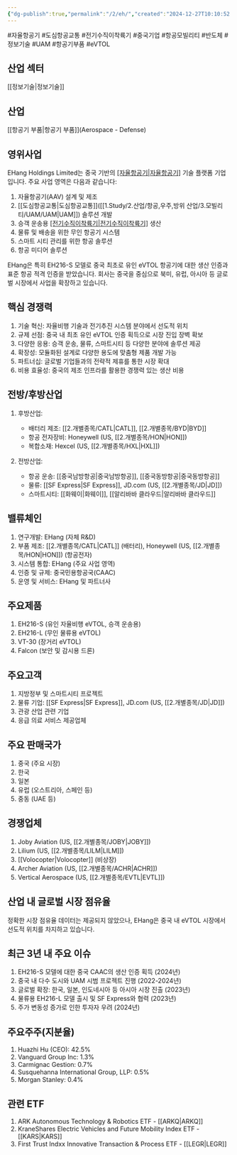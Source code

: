 ```yaml
---
{"dg-publish":true,"permalink":"/2/eh/","created":"2024-12-27T10:10:52.849+09:00","updated":"2025-07-29T21:37:04.610+09:00"}
---
```


#자율항공기 #도심항공교통 #전기수직이착륙기 #중국기업 #항공모빌리티 #반도체 #정보기술 #UAM #항공기부품 #eVTOL

## 산업 섹터

[[정보기술\|정보기술]]

## 산업

[[항공기 부품\|항공기 부품]](Aerospace - Defense)

## 영위사업

EHang Holdings Limited는 중국 기반의 [[자율항공기\|자율항공기]]([[AAV\|AAV]]) 기술 플랫폼 기업입니다. 주요 사업 영역은 다음과 같습니다:

1. 자율항공기(AAV) 설계 및 제조
2. [[도심항공교통\|도심항공교통]]([[1.Study/2.산업/항공,우주,방위 산업/3.모빌리티/UAM/UAM\|UAM]]) 솔루션 개발
3. 승객 운송용 [[전기수직이착륙기\|전기수직이착륙기]]([[eVTOL\|eVTOL]]) 생산
4. 물류 및 배송을 위한 무인 항공기 시스템
5. 스마트 시티 관리를 위한 항공 솔루션
6. 항공 미디어 솔루션

EHang은 특히 EH216-S 모델로 중국 최초로 유인 eVTOL 항공기에 대한 생산 인증과 표준 항공 적격 인증을 받았습니다. 회사는 중국을 중심으로 북미, 유럽, 아시아 등 글로벌 시장에서 사업을 확장하고 있습니다.

## 핵심 경쟁력

1. 기술 혁신: 자율비행 기술과 전기추진 시스템 분야에서 선도적 위치
2. 규제 선점: 중국 내 최초 유인 eVTOL 인증 획득으로 시장 진입 장벽 확보
3. 다양한 응용: 승객 운송, 물류, 스마트시티 등 다양한 분야에 솔루션 제공
4. 확장성: 모듈화된 설계로 다양한 용도에 맞춤형 제품 개발 가능
5. 파트너십: 글로벌 기업들과의 전략적 제휴를 통한 시장 확대
6. 비용 효율성: 중국의 제조 인프라를 활용한 경쟁력 있는 생산 비용

## 전방/후방산업

1. 후방산업:
    
    - 배터리 제조: [[2.개별종목/CATL\|CATL]], [[2.개별종목/BYD\|BYD]]
    - 항공 전자장비: Honeywell (US, [[2.개별종목/HON\|HON]])
    - 복합소재: Hexcel (US, [[2.개별종목/HXL\|HXL]])
    
2. 전방산업:
    
    - 항공 운송: [[중국남방항공\|중국남방항공]], [[중국동방항공\|중국동방항공]]
    - 물류: [[SF Express\|SF Express]], JD.com (US, [[2.개별종목/JD\|JD]])
    - 스마트시티: [[화웨이\|화웨이]], [[알리바바 클라우드\|알리바바 클라우드]]
    

## 밸류체인

1. 연구개발: EHang (자체 R&D)
2. 부품 제조: [[2.개별종목/CATL\|CATL]] (배터리), Honeywell (US, [[2.개별종목/HON\|HON]]) (항공전자)
3. 시스템 통합: EHang (주요 사업 영역)
4. 인증 및 규제: 중국민용항공국(CAAC)
5. 운영 및 서비스: EHang 및 파트너사

## 주요제품

1. EH216-S (유인 자율비행 eVTOL, 승객 운송용)
2. EH216-L (무인 물류용 eVTOL)
3. VT-30 (장거리 eVTOL)
4. Falcon (보안 및 감시용 드론)

## 주요고객

1. 지방정부 및 스마트시티 프로젝트
2. 물류 기업: [[SF Express\|SF Express]], JD.com (US, [[2.개별종목/JD\|JD]])
3. 관광 산업 관련 기업
4. 응급 의료 서비스 제공업체

## 주요 판매국가

1. 중국 (주요 시장)
2. 한국
3. 일본
4. 유럽 (오스트리아, 스페인 등)
5. 중동 (UAE 등)

## 경쟁업체

1. Joby Aviation (US, [[2.개별종목/JOBY\|JOBY]])
2. Lilium (US, [[2.개별종목/LILM\|LILM]])
3. [[Volocopter\|Volocopter]] (비상장)
4. Archer Aviation (US, [[2.개별종목/ACHR\|ACHR]])
5. Vertical Aerospace (US, [[2.개별종목/EVTL\|EVTL]])

## 산업 내 글로벌 시장 점유율

정확한 시장 점유율 데이터는 제공되지 않았으나, EHang은 중국 내 eVTOL 시장에서 선도적 위치를 차지하고 있습니다.

## 최근 3년 내 주요 이슈

1. EH216-S 모델에 대한 중국 CAAC의 생산 인증 획득 (2024년)
2. 중국 내 다수 도시와 UAM 시범 프로젝트 진행 (2022-2024년)
3. 글로벌 확장: 한국, 일본, 인도네시아 등 아시아 시장 진출 (2023년)
4. 물류용 EH216-L 모델 출시 및 SF Express와 협력 (2023년)
5. 주가 변동성 증가로 인한 투자자 우려 (2024년)

## 주요주주(지분율)

1. Huazhi Hu (CEO): 42.5%
2. Vanguard Group Inc: 1.3%
3. Carmignac Gestion: 0.7%
4. Susquehanna International Group, LLP: 0.5%
5. Morgan Stanley: 0.4%

## 관련 ETF

1. ARK Autonomous Technology & Robotics ETF - [[ARKQ\|ARKQ]]
2. KraneShares Electric Vehicles and Future Mobility Index ETF - [[KARS\|KARS]]
3. First Trust Indxx Innovative Transaction & Process ETF - [[LEGR\|LEGR]]